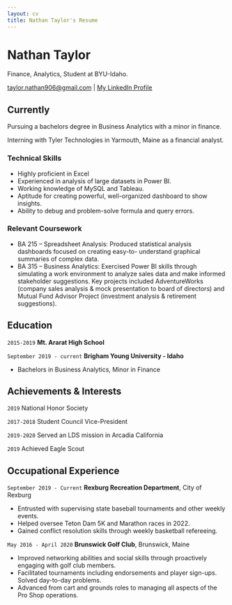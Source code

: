 ```yaml
---
layout: cv
title: Nathan Taylor's Resume
---
```

# Nathan Taylor
Finance, Analytics, Student at BYU-Idaho.

<div id="webaddress">
<a href="taylor.nathan906@gmail.com">taylor.nathan906@gmail.com</a>
| <a href="www.linkedin.com/in/nathan-taylor-finance">My LinkedIn Profile</a>
</div>


## Currently

Pursuing a bachelors degree in Business Analytics with a minor in finance.

Interning with Tyler Technologies in Yarmouth, Maine as a financial analyst.

### Technical Skills

- Highly proficient in Excel
- Experienced in analysis of large datasets in Power BI.
- Working knowledge of MySQL and Tableau.
- Aptitude for creating powerful, well-organized dashboard to show insights.
- Ability to debug and problem-solve formula and query errors.


### Relevant Coursework

- BA 215 – Spreadsheet Analysis: Produced statistical analysis dashboards focused on creating easy-to- understand graphical summaries of complex data.
- BA 315 – Business Analytics: Exercised Power BI skills through simulating a work environment to analyze sales data and make informed stakeholder suggestions. Key projects included AdventureWorks (company sales analysis & mock presentation to board of directors) and Mutual Fund Advisor Project (investment analysis & retirement suggestions).


## Education

`2015-2019`
__Mt. Ararat High School__

`September 2019 - current`
__Brigham Young University - Idaho__

- Bachelors in Business Analytics, Minor in Finance



## Achievements & Interests

`2019`
National Honor Society

`2017-2018`
Student Council Vice-President

`2019-2020`
Served an LDS mission in Arcadia California

`2019`
Achieved Eagle Scout



## Occupational Experience

`September 2019 - Current`
__Rexburg Recreation Department__, City of Rexburg

- Entrusted with supervising state baseball tournaments and other weekly events.
- Helped oversee Teton Dam 5K and Marathon races in 2022.
- Gained conflict resolution skills through weekly basketball refereeing.

`May 2016 - April 2020`
__Brunswick Golf Club__, Brunswick, Maine

- Improved networking abilities and social skills through proactively engaging with golf club members.
- Facilitated tournaments including endorsements and player sign-ups. Solved day-to-day problems.
- Advanced from cart and grounds roles to managing all aspects of the Pro Shop operations.